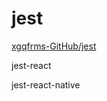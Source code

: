 # jest

[xgqfrms-GitHub/jest](https://github.com/xgqfrms-GitHub/jest/tree/master/Tutorials)


jest-react

jest-react-native
